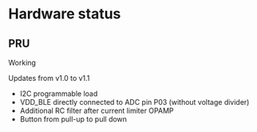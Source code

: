 # Hardware status
## PRU
Working

Updates from v1.0 to v1.1
- I2C programmable load
- VDD_BLE directly connected to ADC pin P03 (without voltage divider)
- Additional RC filter after current limiter OPAMP
- Button from pull-up to pull down
